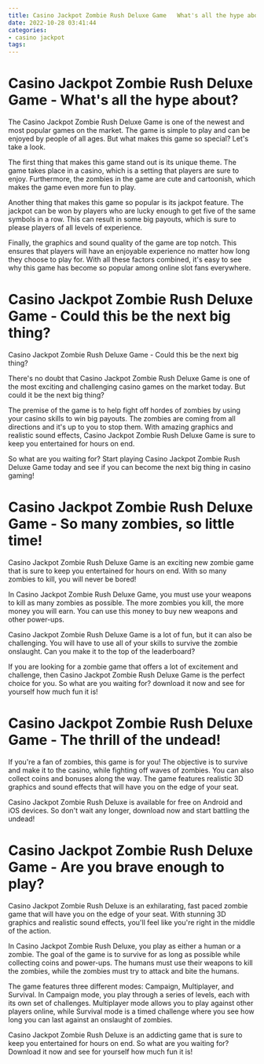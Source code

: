 ```yaml
---
title: Casino Jackpot Zombie Rush Deluxe Game   What's all the hype about
date: 2022-10-28 03:41:44
categories:
- casino jackpot
tags:
---
```



#  Casino Jackpot Zombie Rush Deluxe Game - What's all the hype about?

The Casino Jackpot Zombie Rush Deluxe Game is one of the newest and most popular games on the market. The game is simple to play and can be enjoyed by people of all ages. But what makes this game so special? Let's take a look.

The first thing that makes this game stand out is its unique theme. The game takes place in a casino, which is a setting that players are sure to enjoy. Furthermore, the zombies in the game are cute and cartoonish, which makes the game even more fun to play.

Another thing that makes this game so popular is its jackpot feature. The jackpot can be won by players who are lucky enough to get five of the same symbols in a row. This can result in some big payouts, which is sure to please players of all levels of experience.

Finally, the graphics and sound quality of the game are top notch. This ensures that players will have an enjoyable experience no matter how long they choose to play for. With all these factors combined, it's easy to see why this game has become so popular among online slot fans everywhere.

#  Casino Jackpot Zombie Rush Deluxe Game - Could this be the next big thing?

Casino Jackpot Zombie Rush Deluxe Game - Could this be the next big thing?

There's no doubt that Casino Jackpot Zombie Rush Deluxe Game is one of the most exciting and challenging casino games on the market today. But could it be the next big thing?

The premise of the game is to help fight off hordes of zombies by using your casino skills to win big payouts. The zombies are coming from all directions and it's up to you to stop them. With amazing graphics and realistic sound effects, Casino Jackpot Zombie Rush Deluxe Game is sure to keep you entertained for hours on end.

So what are you waiting for? Start playing Casino Jackpot Zombie Rush Deluxe Game today and see if you can become the next big thing in casino gaming!

#  Casino Jackpot Zombie Rush Deluxe Game - So many zombies, so little time!

Casino Jackpot Zombie Rush Deluxe Game is an exciting new zombie game that is sure to keep you entertained for hours on end. With so many zombies to kill, you will never be bored!

In Casino Jackpot Zombie Rush Deluxe Game, you must use your weapons to kill as many zombies as possible. The more zombies you kill, the more money you will earn. You can use this money to buy new weapons and other power-ups.

Casino Jackpot Zombie Rush Deluxe Game is a lot of fun, but it can also be challenging. You will have to use all of your skills to survive the zombie onslaught. Can you make it to the top of the leaderboard?

If you are looking for a zombie game that offers a lot of excitement and challenge, then Casino Jackpot Zombie Rush Deluxe Game is the perfect choice for you. So what are you waiting for? download it now and see for yourself how much fun it is!

#  Casino Jackpot Zombie Rush Deluxe Game - The thrill of the undead!

If you're a fan of zombies, this game is for you! The objective is to survive and make it to the casino, while fighting off waves of zombies. You can also collect coins and bonuses along the way. The game features realistic 3D graphics and sound effects that will have you on the edge of your seat.

Casino Jackpot Zombie Rush Deluxe is available for free on Android and iOS devices. So don't wait any longer, download now and start battling the undead!

#  Casino Jackpot Zombie Rush Deluxe Game - Are you brave enough to play?

Casino Jackpot Zombie Rush Deluxe is an exhilarating, fast paced zombie game that will have you on the edge of your seat. With stunning 3D graphics and realistic sound effects, you'll feel like you're right in the middle of the action.

In Casino Jackpot Zombie Rush Deluxe, you play as either a human or a zombie. The goal of the game is to survive for as long as possible while collecting coins and power-ups. The humans must use their weapons to kill the zombies, while the zombies must try to attack and bite the humans.

The game features three different modes: Campaign, Multiplayer, and Survival. In Campaign mode, you play through a series of levels, each with its own set of challenges. Multiplayer mode allows you to play against other players online, while Survival mode is a timed challenge where you see how long you can last against an onslaught of zombies.

Casino Jackpot Zombie Rush Deluxe is an addicting game that is sure to keep you entertained for hours on end. So what are you waiting for? Download it now and see for yourself how much fun it is!